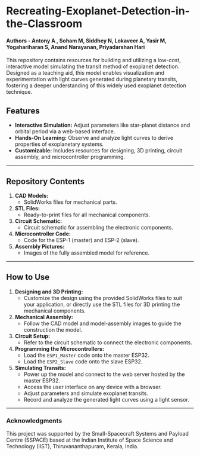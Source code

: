 # Recreating-Exoplanet-Detection-in-the-Classroom
#### Authors - Antony A , Soham M, Siddhey N, Lokaveer A, Yasir M, Yogahariharan S, Anand Narayanan, Priyadarshan Hari
This repository contains resources for building and utilizing a low-cost, interactive model simulating the transit method of exoplanet detection. Designed as a teaching aid, this model enables visualization and experimentation with light curves generated during planetary transits, fostering a deeper understanding of this widely used exoplanet detection technique.

## Features
- **Interactive Simulation:** Adjust parameters like star-planet distance and orbital period via a web-based interface.
- **Hands-On Learning:** Observe and analyze light curves to derive properties of exoplanetary systems.
- **Customizable:** Includes resources for designing, 3D printing, circuit assembly, and microcontroller programming.

---

## Repository Contents

1. **CAD Models:**
   - SolidWorks files for mechanical parts.
2. **STL Files:**
   - Ready-to-print files for all mechanical components.
3. **Circuit Schematic:**
   - Circuit schematic for assembling the electronic components.
4. **Microcontroller Code:**
   - Code for the ESP-1 (master) and ESP-2 (slave).
5. **Assembly Pictures:**
   - Images of the fully assembled model for reference.

---

## How to Use

1. **Designing and 3D Printing:**
   - Customize the design using the provided SolidWorks files to suit your application, or directly use the STL files for 3D printing the mechanical components. 
2. **Mechanical Assembly:**
   - Follow the CAD model and model-assembly images to guide the construction the model.
3. **Circuit Setup:**
   - Refer to the circuit schematic to connect the electronic components.
4. **Programming the Microcontrollers:**
   - Load the `ESP1_Master` code onto the master ESP32.
   - Load the `ESP2_Slave` code onto the slave ESP32.
5. **Simulating Transits:**
   - Power up the model and connect to the web server hosted by the master ESP32.
   - Access the user interface on any device with a browser.
   - Adjust parameters and simulate exoplanet transits.
   - Record and analyze the generated light curves using a light sensor.

---
### Acknowledgments
This project was supported by the Small-Spacecraft Systems and Payload Centre (SSPACE) based at the Indian Institute of Space Science and Technology (IIST), Thiruvananthapuram, Kerala, India.
